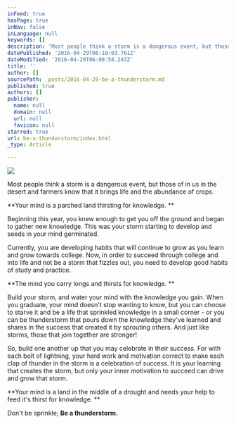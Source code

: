 ```yaml
---
inFeed: true
hasPage: true
inNav: false
inLanguage: null
keywords: []
description: 'Most people think a storm is a dangerous event, but those of in us in the desert and farmers know that it brings life and the abundance of crops. '
datePublished: '2016-04-29T06:10:03.761Z'
dateModified: '2016-04-29T06:08:58.243Z'
title: ''
author: []
sourcePath: _posts/2016-04-29-be-a-thunderstorm.md
published: true
authors: []
publisher:
  name: null
  domain: null
  url: null
  favicon: null
starred: true
url: be-a-thunderstorm/index.html
_type: Article

---
```

![](https://the-grid-user-content.s3-us-west-2.amazonaws.com/222a47be-9535-48e2-8c85-3804e06baa95.jpg)

Most people think a storm is a dangerous event, but those of in us in the desert and farmers know that it brings life and the abundance of crops. 

**Your mind is a parched land thirsting for knowledge. **

Beginning this year, you knew enough to get you off the ground and began to gather new knowledge. This was your storm starting to develop and seeds in your mind germinated. 

Currently, you are developing habits that will continue to grow as you learn and grow towards college. Now, in order to succeed through college and into life and not be a storm that fizzles out, you need to develop good habits of study and practice. 

**The mind you carry longs and thirsts for knowledge. **

Build your storm, and water your mind with the knowledge you gain. When you graduate, your mind doesn't stop wanting to know, but you can choose to starve it and be a life that sprinkled knowledge in a small corner - or you can be thunderstorm that pours down the knowledge they've learned and shares in the success that created it by sprouting others. And just like storms, those that join together are stronger! 

So, build one another up that you may celebrate in their success. For with each bolt of lightning, your hard work and motivation correct to make each clap of thunder in the storm is a celebration of success. It is your learning that creates the storm, but only your inner motivation to succeed can drive and grow that storm. 

**Your mind is a land in the middle of a drought and needs your help to feed it's thirst for knowledge. **

Don't be sprinkle; **Be a thunderstorm.**